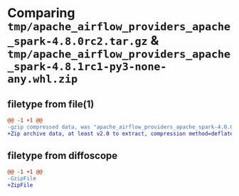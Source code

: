 # Comparing `tmp/apache_airflow_providers_apache_spark-4.8.0rc2.tar.gz` & `tmp/apache_airflow_providers_apache_spark-4.8.1rc1-py3-none-any.whl.zip`

## filetype from file(1)

```diff
@@ -1 +1 @@
-gzip compressed data, was "apache_airflow_providers_apache_spark-4.8.0rc2.tar", last modified: Tue Apr 30 11:17:20 2024, max compression
+Zip archive data, at least v2.0 to extract, compression method=deflate
```

## filetype from diffoscope

```diff
@@ -1 +1 @@
-GzipFile
+ZipFile
```

